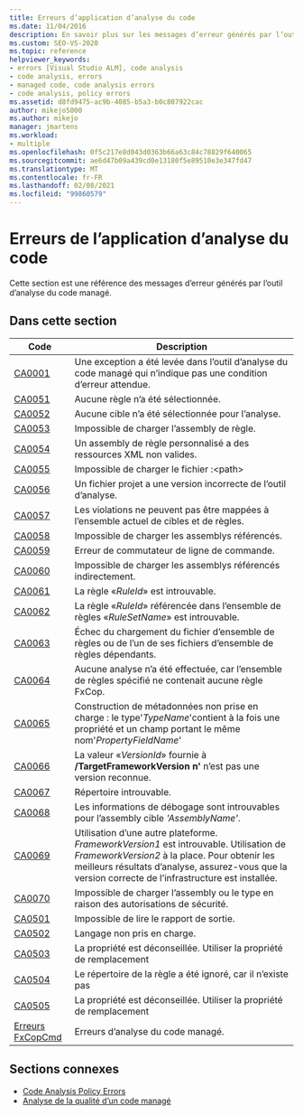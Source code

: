 ```yaml
---
title: Erreurs d’application d’analyse du code
ms.date: 11/04/2016
description: En savoir plus sur les messages d’erreur générés par l’outil d’analyse du code managé dans Visual Studio. Affichez les codes d’erreur et les descriptions correspondantes.
ms.custom: SEO-VS-2020
ms.topic: reference
helpviewer_keywords:
- errors [Visual Studio ALM], code analysis
- code analysis, errors
- managed code, code analysis errors
- code analysis, policy errors
ms.assetid: d8fd9475-ac9b-4085-b5a3-b0c807922cac
author: mikejo5000
ms.author: mikejo
manager: jmartens
ms.workload:
- multiple
ms.openlocfilehash: 0f5c217e8d043d0363b66a63c84c78829f640065
ms.sourcegitcommit: ae6d47b09a439cd0e13180f5e89510e3e347fd47
ms.translationtype: MT
ms.contentlocale: fr-FR
ms.lasthandoff: 02/08/2021
ms.locfileid: "99860579"
---
```

# <a name="code-analysis-application-errors"></a>Erreurs de l’application d’analyse du code

Cette section est une référence des messages d’erreur générés par l’outil d’analyse du code managé.

## <a name="in-this-section"></a>Dans cette section

|Code|Description|
|-|-|
|[CA0001](ca0001.md)|Une exception a été levée dans l’outil d’analyse du code managé qui n’indique pas une condition d’erreur attendue.|
|[CA0051](ca0051.md)|Aucune règle n’a été sélectionnée.|
|[CA0052](ca0052.md)|Aucune cible n’a été sélectionnée pour l’analyse.|
|[CA0053](ca0053.md)|Impossible de charger l’assembly de règle.|
|[CA0054](ca0054.md)|Un assembly de règle personnalisé a des ressources XML non valides.|
|[CA0055](ca0055.md)|Impossible de charger le fichier :\<path>|
|[CA0056](ca0056.md)|Un fichier projet a une version incorrecte de l’outil d’analyse.|
|[CA0057](ca0057.md)|Les violations ne peuvent pas être mappées à l’ensemble actuel de cibles et de règles.|
|[CA0058](ca0058.md)|Impossible de charger les assemblys référencés.|
|[CA0059](ca0059.md)|Erreur de commutateur de ligne de commande.|
|[CA0060](ca0060.md)|Impossible de charger les assemblys référencés indirectement.|
|[CA0061](ca0061.md)|La règle «*RuleId*» est introuvable.|
|[CA0062](ca0062.md)|La règle «*RuleId*» référencée dans l’ensemble de règles «*RuleSetName*» est introuvable.|
|[CA0063](ca0063.md)|Échec du chargement du fichier d’ensemble de règles ou de l’un de ses fichiers d’ensemble de règles dépendants.|
|[CA0064](ca0064.md)|Aucune analyse n’a été effectuée, car l’ensemble de règles spécifié ne contenait aucune règle FxCop.|
|[CA0065](ca0065.md)|Construction de métadonnées non prise en charge : le type'*TypeName*'contient à la fois une propriété et un champ portant le même nom'*PropertyFieldName*'|
|[CA0066](ca0066.md)|La valeur «*VersionId*» fournie à **/TargetFrameworkVersion n'** n’est pas une version reconnue.|
|[CA0067](ca0067.md)|Répertoire introuvable.|
|[CA0068](ca0068.md)|Les informations de débogage sont introuvables pour l’assembly cible *'AssemblyName'*.|
|[CA0069](ca0069.md)|Utilisation d’une autre plateforme. *FrameworkVersion1* est introuvable. Utilisation de *FrameworkVersion2* à la place. Pour obtenir les meilleurs résultats d’analyse, assurez-vous que la version correcte de l’infrastructure est installée.|
|[CA0070](ca0070.md)|Impossible de charger l’assembly ou le type en raison des autorisations de sécurité.|
|[CA0501](ca0501.md)|Impossible de lire le rapport de sortie.|
|[CA0502](ca0502.md)|Langage non pris en charge.|
|[CA0503](ca0503.md)|La propriété est déconseillée. Utiliser la propriété de remplacement|
|[CA0504](ca0504.md)|Le répertoire de la règle a été ignoré, car il n’existe pas|
|[CA0505](ca0505.md)|La propriété est déconseillée. Utiliser la propriété de remplacement|
|[Erreurs FxCopCmd](fxcopcmd-errors.md)|Erreurs d’analyse du code managé.|

## <a name="related-sections"></a>Sections connexes

- [Code Analysis Policy Errors](../code-quality/code-analysis-policy-errors.md)
- [Analyse de la qualité d’un code managé](../code-quality/code-analysis-for-managed-code-overview.md)
